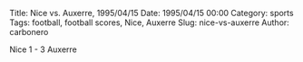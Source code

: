 Title: Nice vs. Auxerre, 1995/04/15
Date: 1995/04/15 00:00
Category: sports
Tags: football, football scores, Nice, Auxerre
Slug: nice-vs-auxerre
Author: carbonero


Nice 1 - 3 Auxerre
